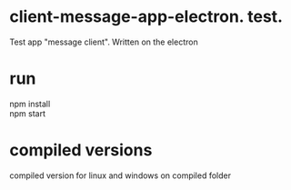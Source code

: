 # client-message-app-electron. test.
Test app "message client". Written on the electron

# run
npm install <br>
npm start

# compiled versions
compiled version for linux and windows on compiled folder
